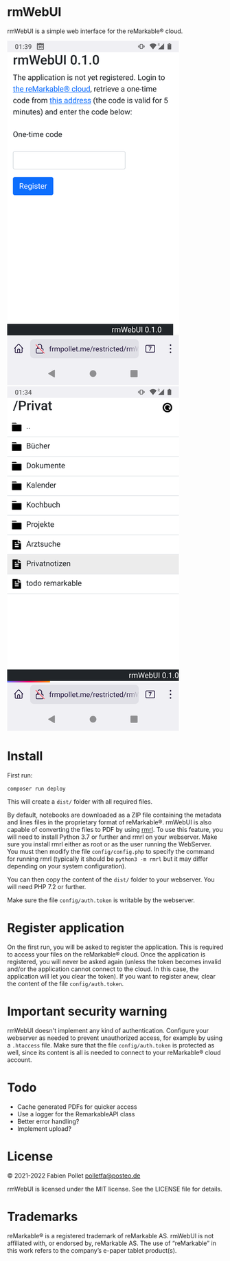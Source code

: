 # rmWebUI

rmWebUI is a simple web interface for the reMarkable&reg; cloud.

![register](./screenshot-register.png)
![list](./screenshot-list.png)

# Install

First run:

```
composer run deploy
```

This will create a `dist/` folder with all required files.

By default, notebooks are downloaded as a ZIP file containing the metadata and lines files in the proprietary format of reMarkable&reg;. rmWebUI is also capable of converting the files to PDF by using [rmrl](https://github.com/rschroll/rmrl). To use this feature, you will need to install Python 3.7 or further and rmrl on your webserver. Make sure you install rmrl either as root or as the user running the WebServer. You must then modify the file `config/config.php` to specify the command for running rmrl (typically it should be `python3 -m rmrl` but it may differ depending on your system configuration).

You can then copy the content of the `dist/` folder to your webserver. You will need PHP 7.2 or further.

Make sure the file `config/auth.token` is writable by the webserver.

# Register application

On the first run, you will be asked to register the application. This is required to access your files on the reMarkable&reg; cloud. Once the application is registered, you will never be asked again (unless the token becomes invalid and/or the application cannot connect to the cloud. In this case, the application will let you clear the token). If you want to register anew, clear the content of the file `config/auth.token`.

# Important security warning

rmWebUI doesn't implement any kind of authentication. Configure your webserver as needed to prevent unauthorized access, for example by using a `.htaccess` file. Make sure that the file `config/auth.token` is protected as well, since its content is all is needed to connect to your reMarkable&reg; cloud account.

# Todo

- Cache generated PDFs for quicker access
- Use a logger for the RemarkableAPI class
- Better error handling?
- Implement upload?

# License

&copy; 2021-2022 Fabien Pollet <polletfa@posteo.de>

rmWebUI is licensed under the MIT license. See the LICENSE file for details.

# Trademarks

reMarkable&reg; is a registered trademark of reMarkable AS. rmWebUI is not affiliated with, or endorsed by, reMarkable AS. The use of “reMarkable” in this work refers to the company’s e-paper tablet product(s).